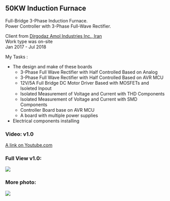 ## 50KW Induction Furnace
Full-Bridge 3-Phase Induction Furnace.  
Power Controller with 3-Phase Full-Wave Rectifier.  

Client from [Dirgodaz Amol Industries Inc., Iran](https://dirgodazamol.com/en/)  
Work type was on-site  
Jan 2017 - Jul 2018  

My Tasks :
- The design and make of these boards
  - 3-Phase Full Wave Rectifier with Half Controlled Based on Analog
  - 3-Phase Full Wave Rectifier with Half Controlled Based on AVR MCU
  - 12V/5A Full Bridge DC Motor Driver Based with MOSFETs and Isoleted Inpout
  - Isolated Measurement of Voltage and Current with THD Components
  - Isolated Measurement of Voltage and Current with SMD Components
  - Controller Board base on AVR MCU
  - A board with multiple power supplies
- Electrical components installing

### Video: v1.0
[A link on Youtube.com](https://www.youtube.com/watch?v=VnA-OOWKcfw) 

### Full View v1.0:
![](https://s32.picofile.com/file/8477705700/FullView_v1_0.jpg) 

### More photo:
![](https://s32.picofile.com/file/8477781150/p1.jpg)  
 